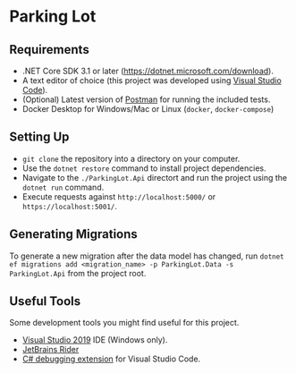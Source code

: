 # Parking Lot

## Requirements
- .NET Core SDK 3.1 or later (https://dotnet.microsoft.com/download).
- A text editor of choice (this project was developed using [Visual Studio Code](https://code.visualstudio.com/)).
- (Optional) Latest version of [Postman](https://www.getpostman.com/) for running the included tests.
- Docker Desktop for Windows/Mac or Linux (`docker`, `docker-compose`)

## Setting Up
- `git clone` the repository into a directory on your computer.
- Use the `dotnet restore` command to install project dependencies.
- Navigate to the `./ParkingLot.Api` directort and run the project using the `dotnet run` command.
- Execute requests against `http://localhost:5000/` or `https://localhost:5001/`.

## Generating Migrations
To generate a new migration after the data model has changed, run `dotnet ef migrations add <migration_name> -p ParkingLot.Data -s ParkingLot.Api` from the project root.

## Useful Tools
Some development tools you might find useful for this project.
- [Visual Studio 2019](https://visualstudio.microsoft.com/) IDE (Windows only).
- [JetBrains Rider](https://www.jetbrains.com/rider/)
- [C# debugging extension](https://marketplace.visualstudio.com/items?itemName=ms-vscode.csharp) for Visual Studio Code.
